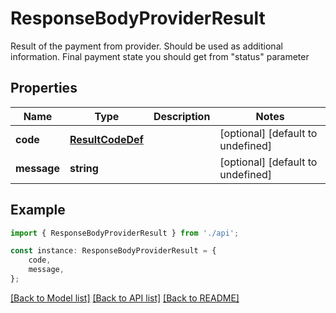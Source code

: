 # ResponseBodyProviderResult

Result of the payment from provider. Should be used as additional information. Final payment state you should get from \"status\" parameter 

## Properties

Name | Type | Description | Notes
------------ | ------------- | ------------- | -------------
**code** | [**ResultCodeDef**](ResultCodeDef.md) |  | [optional] [default to undefined]
**message** | **string** |  | [optional] [default to undefined]

## Example

```typescript
import { ResponseBodyProviderResult } from './api';

const instance: ResponseBodyProviderResult = {
    code,
    message,
};
```

[[Back to Model list]](../README.md#documentation-for-models) [[Back to API list]](../README.md#documentation-for-api-endpoints) [[Back to README]](../README.md)
